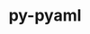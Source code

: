 ---
title: "py-pyaml"
layout: cache
categories: [package, develop]
meta: {"compilers": ["gcc@=11.4.0", "gcc@=9.4.0", "oneapi@=2024.2.1"], "num_specs": 12, "num_specs_by_stack": {"e4s": 4, "e4s-neoverse_v1": 2, "e4s-oneapi": 5, "e4s-power": 1, "root": 12}, "oss": ["ubuntu20.04", "ubuntu22.04"], "platforms": ["linux"], "stacks": ["e4s", "e4s-neoverse_v1", "e4s-oneapi", "e4s-power", "root"], "targets": ["neoverse_v1", "ppc64le", "x86_64_v3"], "versions": ["21.8.3"]}
spec_details: [{"compiler": "oneapi@=2024.2.1", "hash": "3qqgpzb73am3ky3ii4ljh72gdjxv7xls", "os": "ubuntu22.04", "platform": "linux", "size": "-", "stacks": ["e4s-oneapi", "root"], "target": "x86_64_v3", "variants": ["build_system=python_pip"], "versions": ["21.8.3"]}, {"compiler": "gcc@=11.4.0", "hash": "6xtr5kf7rwikpkdvo23gendvzj6cwsq2", "os": "ubuntu22.04", "platform": "linux", "size": "-", "stacks": ["e4s", "root"], "target": "x86_64_v3", "variants": ["build_system=python_pip"], "versions": ["21.8.3"]}, {"compiler": "gcc@=11.4.0", "hash": "7343wvggyw52jlms2s6mrfavwf5vpzgw", "os": "ubuntu22.04", "platform": "linux", "size": "-", "stacks": ["e4s", "root"], "target": "x86_64_v3", "variants": ["build_system=python_pip"], "versions": ["21.8.3"]}, {"compiler": "oneapi@=2024.2.1", "hash": "7n4di4z5whjipgpz4dzmckvhpw54vdxd", "os": "ubuntu22.04", "platform": "linux", "size": "-", "stacks": ["e4s-oneapi", "root"], "target": "x86_64_v3", "variants": ["build_system=python_pip"], "versions": ["21.8.3"]}, {"compiler": "oneapi@=2024.2.1", "hash": "7ofwgcmx3ddkbnhuaawischfyupb26ce", "os": "ubuntu22.04", "platform": "linux", "size": "-", "stacks": ["e4s-oneapi", "root"], "target": "x86_64_v3", "variants": ["build_system=python_pip"], "versions": ["21.8.3"]}, {"compiler": "gcc@=11.4.0", "hash": "ajutnoku6noyxzfaerma76st6u6hdwo7", "os": "ubuntu22.04", "platform": "linux", "size": "-", "stacks": ["e4s-neoverse_v1", "root"], "target": "neoverse_v1", "variants": ["build_system=python_pip"], "versions": ["21.8.3"]}, {"compiler": "gcc@=11.4.0", "hash": "egyidbrpdvl25oycoo72b4pmiyzzoyvg", "os": "ubuntu22.04", "platform": "linux", "size": "-", "stacks": ["e4s", "root"], "target": "x86_64_v3", "variants": ["build_system=python_pip"], "versions": ["21.8.3"]}, {"compiler": "gcc@=11.4.0", "hash": "t3ixdko4co35fclnek2un5d26ag7wn73", "os": "ubuntu22.04", "platform": "linux", "size": "-", "stacks": ["e4s-neoverse_v1", "root"], "target": "neoverse_v1", "variants": ["build_system=python_pip"], "versions": ["21.8.3"]}, {"compiler": "gcc@=11.4.0", "hash": "tbad5a3tzt7gqsttnqmoxxyfwnznaxr3", "os": "ubuntu22.04", "platform": "linux", "size": "-", "stacks": ["e4s", "root"], "target": "x86_64_v3", "variants": ["build_system=python_pip"], "versions": ["21.8.3"]}, {"compiler": "oneapi@=2024.2.1", "hash": "ynjuc7xngozf66m6zu5eeehohgmdgfnc", "os": "ubuntu22.04", "platform": "linux", "size": "-", "stacks": ["e4s-oneapi", "root"], "target": "x86_64_v3", "variants": ["build_system=python_pip"], "versions": ["21.8.3"]}, {"compiler": "gcc@=9.4.0", "hash": "za6wm6jckzlxkjrwgryu5ukmu7gqoqtu", "os": "ubuntu20.04", "platform": "linux", "size": "-", "stacks": ["e4s-power", "root"], "target": "ppc64le", "variants": ["build_system=python_pip"], "versions": ["21.8.3"]}, {"compiler": "oneapi@=2024.2.1", "hash": "zvnpfkxtjmnt2mlq52nopkdiysdgjqfq", "os": "ubuntu22.04", "platform": "linux", "size": "-", "stacks": ["e4s-oneapi", "root"], "target": "x86_64_v3", "variants": ["build_system=python_pip"], "versions": ["21.8.3"]}]
---